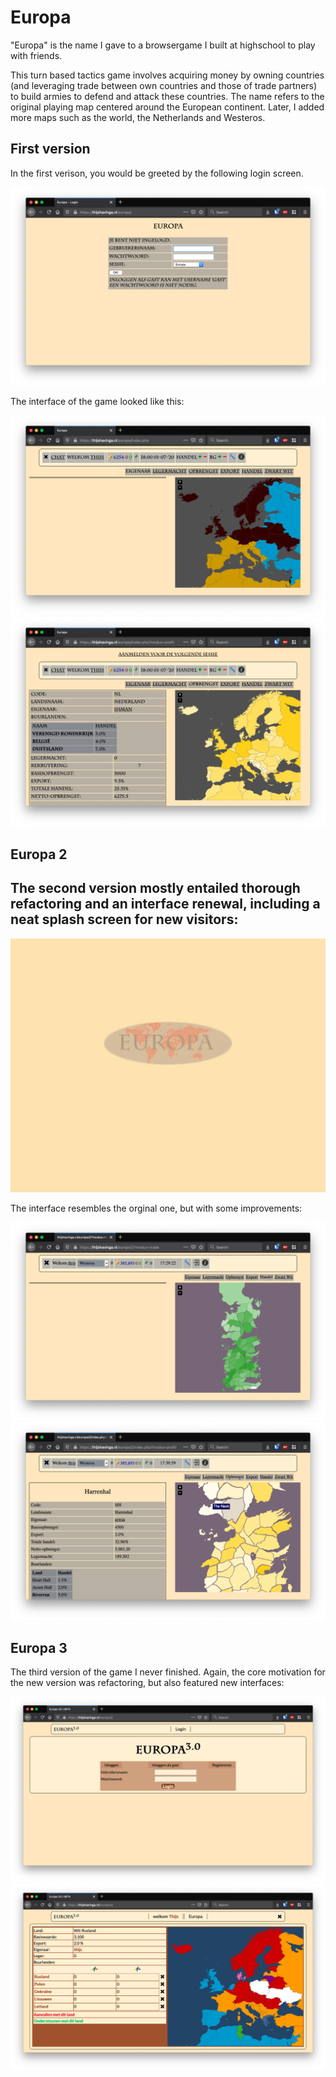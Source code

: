 # Europa

"Europa" is the name I gave to a browsergame I built at highschool to play with friends. 

This turn based tactics game involves acquiring money by owning countries (and leveraging trade between own countries and those of trade partners) to build armies to defend and attack these countries. The name refers to the original playing map centered around the European continent. Later, I added more maps such as the world, the Netherlands and Westeros.

## First version

In the first verison, you would be greeted by the following login screen.

![Europa v1 login](img/europa_login.png)

The interface of the game looked like this:

![Europa v1 interface](img/europa_interface.png)
![Europa v1 overview](img/europa_overview.png)

## Europa 2

## The second version mostly entailed thorough refactoring and an interface renewal, including a neat splash screen for new visitors:

![Europa 2 splash](img/europa2_splash.gif)

The interface resembles the orginal one, but with some improvements:

![Europa 2 interface](img/europa2_interface.png)
![Europa 2 interface](img/europa2_overview.png)

## Europa 3

The third version of the game I never finished. Again, the core motivation for the new version was refactoring, but also featured new interfaces:

![Europa 3 login](img/europa3_login.png)
![Europa 3 interface](img/europa3_interface.png)

